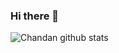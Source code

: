 ### Hi there 👋
![Chandan github stats](https://github-readme-stats.vercel.app/api?username=cjoshi-zeals&show_icons=true)
